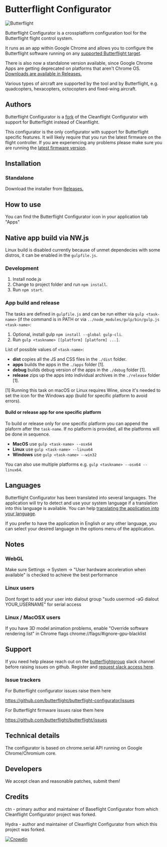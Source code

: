# Butterflight Configurator

![Butterflight](http://butterflight.co/img/butterflight-logo.svg)

Butterflight Configurator is a crossplatform configuration tool for the Butterflight flight control system.

It runs as an app within Google Chrome and allows you to configure the Butterflight software running on any [supported Butterflight target](https://github.com/butterflight/butterflight/tree/master/src/main/target).

There is also now a standalone version available, since Google Chrome Apps are getting deprecated on platforms that aren't Chrome OS. [Downloads are available in Releases.](https://github.com/butterflight/butterflight-configurator/releases)

Various types of aircraft are supported by the tool and by Butterflight, e.g. quadcopters, hexacopters, octocopters and fixed-wing aircraft.

## Authors

Butterflight Configurator is a [fork](#credits) of the Cleanflight Configurator with support for Butterflight instead of Cleanflight.

This configurator is the only configurator with support for Butterflight specific features. It will likely require that you run the latest firmware on the flight controller.
If you are experiencing any problems please make sure you are running the [latest firmware version](https://github.com/butterflight/butterflight/releases/).

## Installation

### Standalone

Download the installer from [Releases.](https://github.com/butterflight/butterflight-configurator/releases)

## How to use

You can find the Butterflight Configurator icon in your application tab "Apps"

## Native app build via NW.js

Linux build is disabled currently because of unmet dependecies with some distros, it can be enabled in the `gulpfile.js`.

### Development

1. Install node.js
2. Change to project folder and run `npm install`.
3. Run `npm start`.

### App build and release

The tasks are defined in `gulpfile.js` and can be run either via `gulp <task-name>` (if the command is in PATH or via `../node_modules/gulp/bin/gulp.js <task-name>`:

1. Optional, install gulp `npm install --global gulp-cli`.
2. Run `gulp <taskname> [[platform] [platform] ...]`.

List of possible values of `<task-name>`:
* **dist** copies all the JS and CSS files in the `./dist` folder.
* **apps** builds the apps in the `./apps` folder [1].
* **debug** builds debug version of the apps in the `./debug` folder [1].
* **release** zips up the apps into individual archives in the `./release` folder [1].

[1] Running this task on macOS or Linux requires Wine, since it's needed to set the icon for the Windows app (build for specific platform to avoid errors).

#### Build or release app for one specific platform
To build or release only for one specific platform you can append the plaform after the `task-name`.
If no platform is provided, all the platforms will be done in sequence.

* **MacOS** use `gulp <task-name> --osx64`
* **Linux** use `gulp <task-name> --linux64`
* **Windows** use `gulp <task-name> --win32`

You can also use multiple platforms e.g. `gulp <taskname> --osx64 --linux64`.

## Languages

Butterflight Configurator has been translated into several languages. The application will try to detect and use your system language if a translation into this language is available. You can help [translating the application into your language](https://crowdin.com/project/butterflight-configurator).

If you prefer to have the application in English or any other language, you can select your desired language in the options menu of the application.

## Notes

### WebGL

Make sure Settings -> System -> "User hardware acceleration when available" is checked to achieve the best performance

### Linux users

Dont forget to add your user into dialout group "sudo usermod -aG dialout YOUR_USERNAME" for serial access

### Linux / MacOSX users

If you have 3D model animation problems, enable "Override software rendering list" in Chrome flags chrome://flags/#ignore-gpu-blacklist

## Support

If you need help please reach out on the [butterflightgroup](https://butterflightgroup.slack.com) slack channel before raising issues on github. Register and [request slack access here](http://www.butterflight.tk).

### Issue trackers

For Butterflight configurator issues raise them here

https://github.com/butterflight/butterflight-configurator/issues

For Butterflight firmware issues raise them here

https://github.com/butterflight/butterflight/issues

## Technical details

The configurator is based on chrome.serial API running on Google Chrome/Chromium core.

## Developers

We accept clean and reasonable patches, submit them!

## Credits

ctn - primary author and maintainer of Baseflight Configurator from which Cleanflight Configurator project was forked.

Hydra -  author and maintainer of Cleanflight Configurator from which this project was forked.

[![Crowdin](https://d322cqt584bo4o.cloudfront.net/butterflight-configurator/localized.svg)](https://crowdin.com/project/butterflight-configurator)
